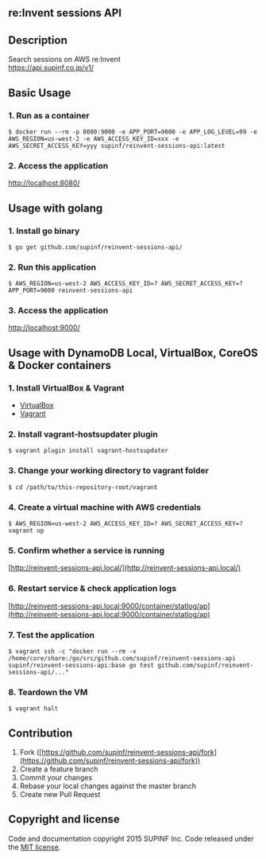 re:Invent sessions API
---

## Description

Search sessions on AWS re:Invent  
https://api.supinf.co.jp/v1/


## Basic Usage

### 1. Run as a container

```shell
$ docker run --rm -p 8080:9000 -e APP_PORT=9000 -e APP_LOG_LEVEL=99 -e AWS_REGION=us-west-2 -e AWS_ACCESS_KEY_ID=xxx -e AWS_SECRET_ACCESS_KEY=yyy supinf/reinvent-sessions-api:latest
```

### 2. Access the application

[http://localhost:8080/](http://localhost:8080/)

## Usage with golang

### 1. Install go binary

```shell
$ go get github.com/supinf/reinvent-sessions-api/
```

### 2. Run this application

```shell
$ AWS_REGION=us-west-2 AWS_ACCESS_KEY_ID=? AWS_SECRET_ACCESS_KEY=? APP_PORT=9000 reinvent-sessions-api
```

### 3. Access the application

[http://localhost:9000/](http://localhost:9000/)

## Usage with DynamoDB Local, VirtualBox, CoreOS & Docker containers

### 1. Install VirtualBox & Vagrant

- [VirtualBox](https://www.virtualbox.org/)
- [Vagrant](http://www.vagrantup.com/)

### 2. Install vagrant-hostsupdater plugin

```shell
$ vagrant plugin install vagrant-hostsupdater
```

### 3. Change your working directory to vagrant folder

```shell
$ cd /path/to/this-repository-root/vagrant
```

### 4. Create a virtual machine with AWS credentials

```shell
$ AWS_REGION=us-west-2 AWS_ACCESS_KEY_ID=? AWS_SECRET_ACCESS_KEY=? vagrant up
```

### 5. Confirm whether a service is running

[http://reinvent-sessions-api.local/](http://reinvent-sessions-api.local/)

### 6. Restart service & check application logs

[http://reinvent-sessions-api.local:9000/container/statlog/ap](http://reinvent-sessions-api.local:9000/container/statlog/ap)

### 7. Test the application

```shell
$ vagrant ssh -c "docker run --rm -v /home/core/share:/go/src/github.com/supinf/reinvent-sessions-api supinf/reinvent-sessions-api:base go test github.com/supinf/reinvent-sessions-api/..."
```

### 8. Teardown the VM

```shell
$ vagrant halt
```

## Contribution

1. Fork ([https://github.com/supinf/reinvent-sessions-api/fork](https://github.com/supinf/reinvent-sessions-api/fork))
2. Create a feature branch
3. Commit your changes
4. Rebase your local changes against the master branch
5. Create new Pull Request

## Copyright and license

Code and documentation copyright 2015 SUPINF Inc. Code released under the [MIT license](https://github.com/supinf/reinvent-sessions-api/blob/master/LICENSE).
